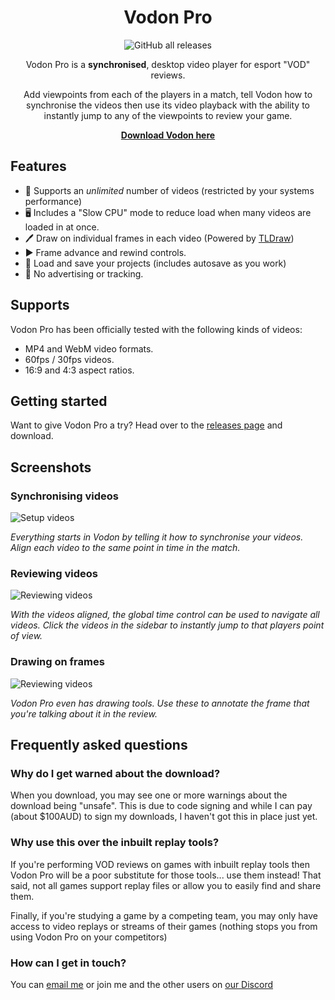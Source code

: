 <div align="center">

# Vodon Pro

![GitHub all releases](https://img.shields.io/github/downloads/Rodeoclash/vodon-pro/total?style=flat-square)

Vodon Pro is a **synchronised**, desktop video player for esport "VOD" reviews.

Add viewpoints from each of the players in a match, tell Vodon how to synchronise the videos then use its video playback with the ability to instantly jump to any of the viewpoints to review your game.

**[Download Vodon here](https://github.com/Rodeoclash/vodon-pro/releases)**

</div>

## Features

- 🎥 Supports an _unlimited_ number of videos (restricted by your systems performance)
- 🖥 Includes a "Slow CPU" mode to reduce load when many videos are loaded in at once.
- 🖊 Draw on individual frames in each video (Powered by [TLDraw](https://github.com/tldraw/tldraw))
- ▶ Frame advance and rewind controls.
- 💾 Load and save your projects (includes autosave as you work)
- 👀 No advertising or tracking.

## Supports

Vodon Pro has been officially tested with the following kinds of videos:

- MP4 and WebM video formats.
- 60fps / 30fps videos.
- 16:9 and 4:3 aspect ratios.

## Getting started

Want to give Vodon Pro a try? Head over to the [releases page](https://github.com/Rodeoclash/vodon-pro/releases) and download.

## Screenshots

### Synchronising videos

![Setup videos](https://raw.githubusercontent.com/Rodeoclash/vodon-pro/main/screenshots/setup.png)

_Everything starts in Vodon by telling it how to synchronise your videos. Align each video to the same point in time in the match._

### Reviewing videos

![Reviewing videos](https://raw.githubusercontent.com/Rodeoclash/vodon-pro/main/screenshots/review.png)

_With the videos aligned, the global time control can be used to navigate all videos. Click the videos in the sidebar to instantly jump to that players point of view._

### Drawing on frames

![Reviewing videos](https://raw.githubusercontent.com/Rodeoclash/vodon-pro/main/screenshots/drawing.png)

_Vodon Pro even has drawing tools. Use these to annotate the frame that you're talking about it in the review._

## Frequently asked questions

### Why do I get warned about the download?

When you download, you may see one or more warnings about the download being "unsafe". This is due to code signing and while I can pay (about $100AUD) to sign my downloads, I haven't got this in place just yet.

### Why use this over the inbuilt replay tools?

If you're performing VOD reviews on games with inbuilt replay tools then Vodon Pro will be a poor substitute for those tools... use them instead! That said, not all games support replay files or allow you to easily find and share them.

Finally, if you're studying a game by a competing team, you may only have access to video replays or streams of their games (nothing stops you from using Vodon Pro on your competitors)

### How can I get in touch?

You can [email me](mailto:sam@vodon.gg) or join me and the other users on [our Discord](https://discord.gg/EaJdhHtZEk)
